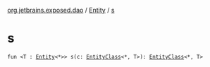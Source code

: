 [org.jetbrains.exposed.dao](../index.md) / [Entity](index.md) / [s](.)

# s

`fun <T : `[`Entity`](index.md)`<*>> s(c: `[`EntityClass`](../-entity-class/index.md)`<*, T>): `[`EntityClass`](../-entity-class/index.md)`<*, T>`